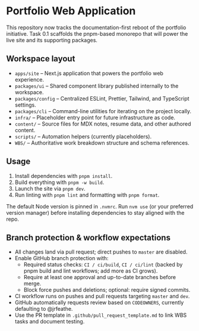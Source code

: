 # Portfolio Web Application

This repository now tracks the documentation-first reboot of the portfolio initiative.
Task 0.1 scaffolds the pnpm-based monorepo that will power the live site and its
supporting packages.

## Workspace layout

- `apps/site` – Next.js application that powers the portfolio web experience.
- `packages/ui` – Shared component library published internally to the workspace.
- `packages/config` – Centralized ESLint, Prettier, Tailwind, and TypeScript settings.
- `packages/cli` – Command-line utilities for iterating on the project locally.
- `infra/` – Placeholder entry point for future infrastructure as code.
- `content/` – Source files for MDX notes, resume data, and other authored content.
- `scripts/` – Automation helpers (currently placeholders).
- `WBS/` – Authoritative work breakdown structure and schema references.

## Usage

1. Install dependencies with `pnpm install`.
2. Build everything with `pnpm -w build`.
3. Launch the site via `pnpm dev`.
4. Run linting with `pnpm lint` and formatting with `pnpm format`.

The default Node version is pinned in `.nvmrc`. Run `nvm use` (or your preferred
version manager) before installing dependencies to stay aligned with the repo.

## Branch protection & workflow expectations

- All changes land via pull request; direct pushes to `master` are disabled.
- Enable GitHub branch protection with:
  - Required status checks: `CI / ci/build`, `CI / ci/lint` (backed by pnpm build and lint workflows; add more as CI grows).
  - Require at least one approval and up-to-date branches before merge.
  - Block force pushes and deletions; optional: require signed commits.
- CI workflow runs on pushes and pull requests targeting `master` and `dev`.
- GitHub automatically requests review based on `CODEOWNERS`, currently defaulting to @jrfeathe.
- Use the PR template in `.github/pull_request_template.md` to link WBS tasks and document testing.
